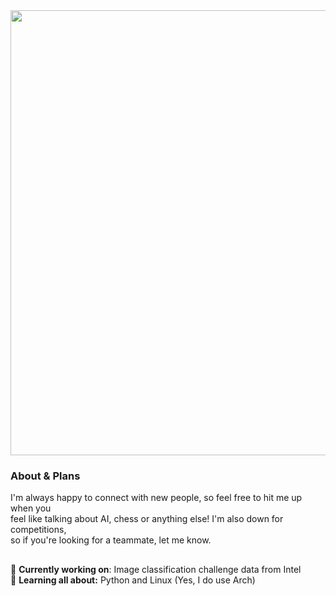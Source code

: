<img src="https://i.imgur.com/f4c9f5y.png" width="712">
<h3>About & Plans</h3>
<p>I'm always happy to connect with new people, so feel free to hit me up when you<br>feel like talking about AI, chess or anything else! I'm also down for competitions,<br>so if you're looking for a teammate, let me know.</p>
<h2></h2>

🌊 **Currently working on**: Image classification challenge data from Intel<br>
📝 **Learning all about:** Python and Linux (Yes, I do use Arch)
